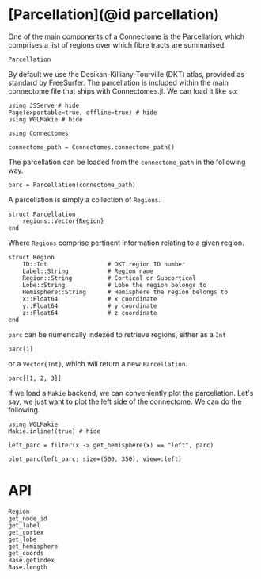 # [Parcellation](@id parcellation)


One of the main components of a Connectome is the Parcellation, which comprises a list of regions over which fibre tracts are summarised. 

```@docs
Parcellation
```

By default we use the Desikan-Killiany-Tourville (DKT) atlas, provided as standard by FreeSurfer. The parcellation is included within the main connectome file that ships with Connectomes.jl. We can load it like so:
```@example getting-started
using JSServe # hide
Page(exportable=true, offline=true) # hide
using WGLMakie # hide

using Connectomes

connectome_path = Connectomes.connectome_path()
```

The parcellation can be loaded from the `connectome_path` in the following way.

```@example getting-started
parc = Parcellation(connectome_path)
```
A parcellation is simply a collection of `Regions`.

```
struct Parcellation
    regions::Vector{Region}
end
```
Where `Regions` comprise pertinent information relating to a given region.
```
struct Region
    ID::Int                 # DKT region ID number
    Label::String           # Region name
    Region::String          # Cortical or Subcortical
    Lobe::String            # Lobe the region belongs to
    Hemisphere::String      # Hemisphere the region belongs to
    x::Float64              # x coordinate 
    y::Float64              # y coordinate
    z::Float64              # z coordinate
end
```

`parc` can be numerically indexed to retrieve regions, either as a `Int`
```@example getting-started
parc[1]

```
or a `Vector{Int}`, which will return a new `Parcellation`.
```@example getting-started
parc[[1, 2, 3]]
```

If we load a `Makie` backend, we can conveniently plot the parcellation. Let's say, we 
just want to plot the left side of the connectome. We can do the following.

```@example getting-started
using WGLMakie
Makie.inline!(true) # hide

left_parc = filter(x -> get_hemisphere(x) == "left", parc)

plot_parc(left_parc; size=(500, 350), view=:left)
```

# API

```@docs
Region
get_node_id
get_label
get_cortex 
get_lobe
get_hemisphere
get_coords
Base.getindex
Base.length
```